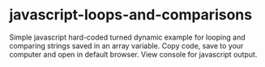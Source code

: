 # javascript-loops-and-comparisons
Simple javascript hard-coded turned dynamic example for looping and comparing strings saved in an array variable.
Copy code, save to your computer and open in default browser. View console for javascript output. 

